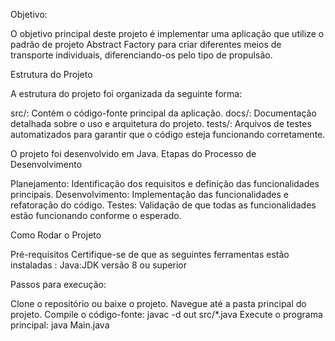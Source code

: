 Objetivo:

O objetivo principal deste projeto é implementar  uma aplicação que utilize o padrão de projeto Abstract Factory para criar diferentes meios de transporte individuais, diferenciando-os pelo tipo de propulsão.

Estrutura do Projeto

A estrutura do projeto foi organizada da seguinte forma:

src/: Contém o código-fonte principal da aplicação.
docs/: Documentação detalhada sobre o uso e arquitetura do projeto.
tests/: Arquivos de testes automatizados para garantir que o código esteja funcionando corretamente.


O projeto foi desenvolvido em Java. 
Etapas do Processo de Desenvolvimento

Planejamento: Identificação dos requisitos e definição das funcionalidades principais.
Desenvolvimento: Implementação das funcionalidades e refatoração do código.
Testes: Validação de que todas as funcionalidades estão funcionando conforme o esperado.

Como Rodar o Projeto

Pré-requisitos
Certifique-se de que as seguintes ferramentas estão instaladas : Java:JDK versão 8 ou superior 

Passos para execução:

Clone o repositório ou baixe o projeto.
Navegue até a pasta principal do projeto.
Compile o código-fonte:
javac -d out src/*.java
Execute o programa principal:
java Main.java
